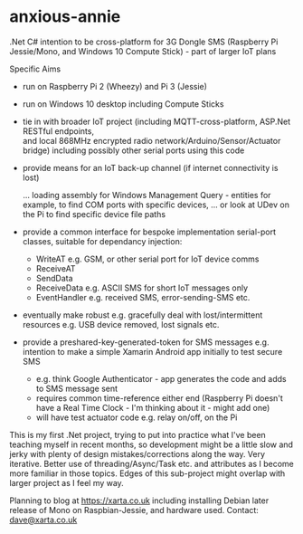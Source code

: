 # anxious-annie
.Net C# intention to be cross-platform for 3G Dongle SMS (Raspberry Pi Jessie/Mono, and Windows 10 Compute Stick) - part of larger IoT plans

Specific Aims
- run on Raspberry Pi 2 (Wheezy) and Pi 3 (Jessie)
- run on Windows 10 desktop including Compute Sticks
- tie in with broader IoT project (including MQTT-cross-platform, ASP.Net RESTful endpoints,  
  and local 868MHz encrypted radio network/Arduino/Sensor/Actuator bridge) including possibly 
  other serial ports using this code
- provide means for an IoT back-up channel (if internet connectivity is lost)

  ... loading assembly for Windows Management Query - entities for example, to find COM ports with specific devices,
  ... or look at UDev on the Pi to find specific device file paths
  
- provide a common interface for bespoke implementation serial-port classes, suitable for dependancy injection:
  * WriteAT           e.g. GSM, or other serial port for IoT device comms
  * ReceiveAT
  * SendData
  * ReceiveData       e.g. ASCII SMS for short IoT messages only
  * EventHandler      e.g. received SMS, error-sending-SMS etc.
  
- eventually make robust e.g. gracefully deal with lost/intermittent resources e.g. USB device removed, lost signals etc.

- provide a preshared-key-generated-token for SMS messages e.g. intention to make a simple Xamarin Android app initially to test secure SMS
  * e.g. think Google Authenticator - app generates the code and adds to SMS message sent
  * requires common time-reference either end (Raspberry Pi doesn't have a Real Time Clock - I'm thinking about it - might add one)
  * will have test actuator code e.g. relay on/off, on the Pi 


This is my first .Net project, trying to put into practice what I've been teaching myself in recent months, so development might be a little slow and jerky with plenty of design mistakes/corrections along the way. Very iterative. Better use of threading/Async/Task etc. and attributes as I become more familiar in those topics.  Edges of this sub-project might overlap with larger project as I feel my way.

Planning to blog at https://xarta.co.uk  including installing Debian later release of Mono on Raspbian-Jessie, and hardware used.
Contact:            dave@xarta.co.uk
